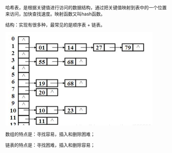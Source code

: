 哈希表，是根据关键值进行访问的数据结构，通过把关键值映射到表中的一个位置来访问，加快查找速度。映射函数又叫hash函数。

结构：实现有很多种，最常见的是顺序表 + 链表。

![image-20210613195451063](../img/image-20210613195451063.png)

数组的特点是：寻找容易，插入和删除困难；

链表的特点是：寻找困难，插入和删除容易；




